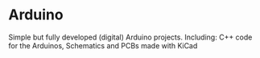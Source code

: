 # Arduino
Simple but fully developed (digital) Arduino projects. Including: C++ code for the Arduinos, Schematics and PCBs made with KiCad
